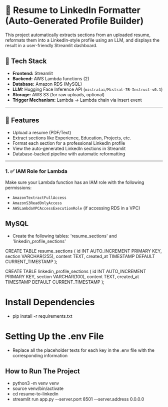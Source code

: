 # 💼 Resume to LinkedIn Formatter (Auto-Generated Profile Builder)

This project automatically extracts sections from an uploaded resume, reformats them into a LinkedIn-style profile using an LLM, and displays the result in a user-friendly Streamlit dashboard.

## 🧠 Tech Stack

- **Frontend:** Streamlit  
- **Backend:** AWS Lambda functions (2)  
- **Database:** Amazon RDS (MySQL)  
- **LLM:** Hugging Face Inference API (`mistralai/Mistral-7B-Instruct-v0.1`)  
- **Storage:** AWS S3 (for raw uploads, optional)  
- **Trigger Mechanism:** Lambda → Lambda chain via insert event  

---

## 🚀 Features

- Upload a resume (PDF/Text)
- Extract sections like Experience, Education, Projects, etc.
- Format each section for a professional LinkedIn profile
- View the auto-generated LinkedIn sections in Streamlit
- Database-backed pipeline with automatic reformatting

---

### 1. ✅ **IAM Role for Lambda**
Make sure your Lambda function has an IAM role with the following permissions:
- `AmazonTextractFullAccess`
- `AmazonS3ReadOnlyAccess`
- `AWSLambdaVPCAccessExecutionRole` (if accessing RDS in a VPC)

## MySQL 
- Create the following tables: 'resume_sections' and 'linkedin_profile_sections'

CREATE TABLE resume_sections (
    id INT AUTO_INCREMENT PRIMARY KEY,
    section VARCHAR(255),
    content TEXT,
    created_at TIMESTAMP DEFAULT CURRENT_TIMESTAMP
);

CREATE TABLE linkedin_profile_sections (
    id INT AUTO_INCREMENT PRIMARY KEY,
    section VARCHAR(100),
    content TEXT,
    created_at TIMESTAMP DEFAULT CURRENT_TIMESTAMP
);

# Install Dependencies
- pip install -r requirements.txt

# Setting Up the .env File
- Replace all the placeholder texts for each key in the .env file with the corresponding information

## How to Run The Project
- python3 -m venv venv
- source venv/bin/activate
- cd resume-to-linkedin
- streamlit run app.py --server.port 8501 --server.address 0.0.0.0
